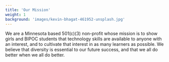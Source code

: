 ```yaml
---
title: 'Our Mission'
weight: 1
background: 'images/kevin-bhagat-461952-unsplash.jpg'
---
```


We are a Minnesota based 501(c)(3) non-profit whose mission is to show girls and BIPOC students that technology skills are available to anyone with an interest, and to cultivate that interest in as many learners as possible. We believe that diversity is essential to our future success, and that we all do better when we all do better.
